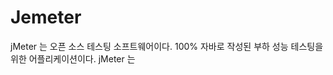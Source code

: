 # Jemeter

jMeter 는 오픈 소스 테스팅 소프트웨어이다. 100% 자바로 작성된 부하 성능 테스팅을 위한 어플리케이션이다. jMeter 는 
<!--stackedit_data:
eyJoaXN0b3J5IjpbMjY0ODk1ODUsNzI1MTQ1MTM5LC03NDQ0OT
Q5ODZdfQ==
-->